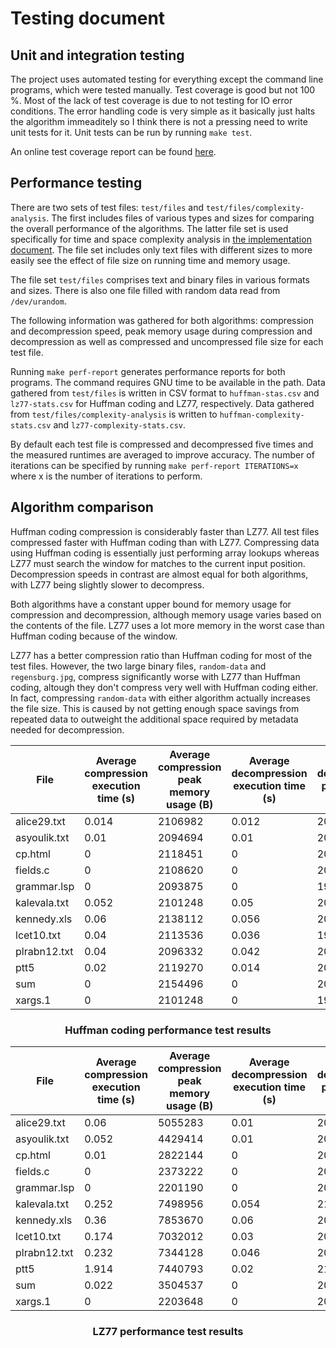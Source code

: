 <!--
    This file was automatically generated from "testing.template.md".
    Any changes will be overwritten when the file is regenerated.
-->
# Testing document

## Unit and integration testing

The project uses automated testing for everything except the command line
programs, which were tested manually. Test coverage is good but not 100 %. Most
of the lack of test coverage is due to not testing for IO error conditions. The
error handling code is very simple as it basically just halts the algorithm
immeaditely so I think there is not a pressing need to write unit tests for it.
Unit tests can be run by running `make test`.

An online test coverage report can be found
[here](https://codecov.io/gh/lassilaiho/compression-algorithms-tiralabra).

## Performance testing

There are two sets of test files: `test/files` and
`test/files/complexity-analysis`. The first includes files of various types and
sizes for comparing the overall performance of the algorithms. The latter file
set is used specifically for time and space complexity analysis in [the
implementation document](implementation.md). The file set includes only text
files with different sizes to more easily see the effect of file size on running
time and memory usage.

The file set `test/files` comprises text and binary files in various formats and
sizes. There is also one file filled with random data read from `/dev/urandom`.

The following information was gathered for both algorithms: compression and
decompression speed, peak memory usage during compression and decompression as
well as compressed and uncompressed file size for each test file.

Running `make perf-report` generates performance reports for both programs. The
command requires GNU time to be available in the path. Data gathered from
`test/files` is  written in CSV format to `huffman-stas.csv` and
`lz77-stats.csv` for Huffman coding and LZ77, respectively. Data gathered from
`test/files/complexity-analysis` is written to `huffman-complexity-stats.csv`
and `lz77-complexity-stats.csv`.

By default each test file is compressed and decompressed five times and the
measured runtimes are averaged to improve accuracy. The number of iterations can
be specified by running `make perf-report ITERATIONS=x` where x is the number of
iterations to perform.

## Algorithm comparison

Huffman coding compression is considerably faster than LZ77. All test files
compressed faster with Huffman coding than with LZ77. Compressing data using
Huffman coding is essentially just performing array lookups whereas LZ77 must
search the window for matches to the current input position. Decompression
speeds in contrast are almost equal for both algorithms, with LZ77 being
slightly slower to decompress.

Both algorithms have a constant upper bound for memory usage for compression and
decompression, although memory usage varies based on the contents of the file.
LZ77 uses a lot more memory in the worst case than Huffman coding because of the
window.

LZ77 has a better compression ratio than Huffman coding for most of the test
files. However, the two large binary files, `random-data` and `regensburg.jpg`,
compress significantly worse with LZ77 than Huffman coding, altough they don't
compress very well with Huffman coding either. In fact, compressing
`random-data` with either algorithm actually increases the file size. This is
caused by not getting enough space savings from repeated data to outweight the
additional space required by metadata needed for decompression.

| File | Average compression execution time (s) | Average compression peak memory usage (B) | Average decompression execution time (s) | Average decompression peak memory usage (B) | Uncompressed size (B) | Compressed size (B) | Space savings (%) |
| ---- | ---- | ---- | ---- | ---- | ---- | ---- | ---- |
| alice29.txt | 0.014 | 2106982 | 0.012 | 2010316 | 152089 | 87789 | 0.42277876769523104 |
| asyoulik.txt | 0.01 | 2094694 | 0.01 | 2001305 | 125179 | 75899 | 0.39367625560197794 |
| cp.html | 0 | 2118451 | 0 | 2011136 | 24603 | 16314 | 0.33691013291062066 |
| fields.c | 0 | 2108620 | 0 | 2008678 | 11150 | 7147 | 0.35901345291479825 |
| grammar.lsp | 0 | 2093875 | 0 | 1998028 | 3721 | 2273 | 0.389142703574308 |
| kalevala.txt | 0.052 | 2101248 | 0.05 | 2002124 | 658369 | 371751 | 0.43534552811569194 |
| kennedy.xls | 0.06 | 2138112 | 0.056 | 2051276 | 1029744 | 462860 | 0.5505096412312187 |
| lcet10.txt | 0.04 | 2113536 | 0.036 | 1992294 | 426754 | 250677 | 0.4125960155030767 |
| plrabn12.txt | 0.04 | 2096332 | 0.042 | 2002124 | 481861 | 275694 | 0.42785575093232275 |
| ptt5 | 0.02 | 2119270 | 0.014 | 2022604 | 513216 | 106758 | 0.7919823232323232 |
| sum | 0 | 2154496 | 0 | 2056192 | 38240 | 25972 | 0.32081589958158996 |
| xargs.1 | 0 | 2101248 | 0 | 1993932 | 4227 | 2702 | 0.3607759640406908 |


<h3 align="center">Huffman coding performance test results</h3>

| File | Average compression execution time (s) | Average compression peak memory usage (B) | Average decompression execution time (s) | Average decompression peak memory usage (B) | Uncompressed size (B) | Compressed size (B) | Space savings (%) |
| ---- | ---- | ---- | ---- | ---- | ---- | ---- | ---- |
| alice29.txt | 0.06 | 5055283 | 0.01 | 2097152 | 152089 | 75273 | 0.5050726877025952 |
| asyoulik.txt | 0.052 | 4429414 | 0.01 | 2089779 | 125179 | 67405 | 0.46153108748272476 |
| cp.html | 0.01 | 2822144 | 0 | 2096332 | 24603 | 11423 | 0.5357070275982604 |
| fields.c | 0 | 2373222 | 0 | 2080768 | 11150 | 4004 | 0.6408968609865471 |
| grammar.lsp | 0 | 2201190 | 0 | 2090598 | 3721 | 1581 | 0.5751142166084386 |
| kalevala.txt | 0.252 | 7498956 | 0.054 | 2143027 | 658369 | 300326 | 0.5438333214352438 |
| kennedy.xls | 0.36 | 7853670 | 0.06 | 2088140 | 1029744 | 349789 | 0.6603146024643018 |
| lcet10.txt | 0.174 | 7032012 | 0.03 | 2082406 | 426754 | 205940 | 0.5174269016810622 |
| plrabn12.txt | 0.232 | 7344128 | 0.046 | 2079948 | 481861 | 270760 | 0.4380952183305974 |
| ptt5 | 1.914 | 7440793 | 0.02 | 2120089 | 513216 | 116575 | 0.7728539250529991 |
| sum | 0.022 | 3504537 | 0 | 2085683 | 38240 | 18335 | 0.5205282426778243 |
| xargs.1 | 0 | 2203648 | 0 | 2066022 | 4227 | 2165 | 0.48781641826354394 |


<h3 align="center">LZ77 performance test results</h3>
